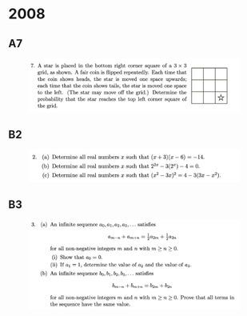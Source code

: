 # 2008

## A7

<figure><img src="../.gitbook/assets/截屏2023-10-23 上午10.49.44.png" alt=""><figcaption></figcaption></figure>

## B2

<figure><img src="../.gitbook/assets/截屏2023-10-23 上午11.01.43.png" alt=""><figcaption></figcaption></figure>

## B3

<figure><img src="../.gitbook/assets/截屏2023-10-23 上午11.03.58.png" alt=""><figcaption></figcaption></figure>
